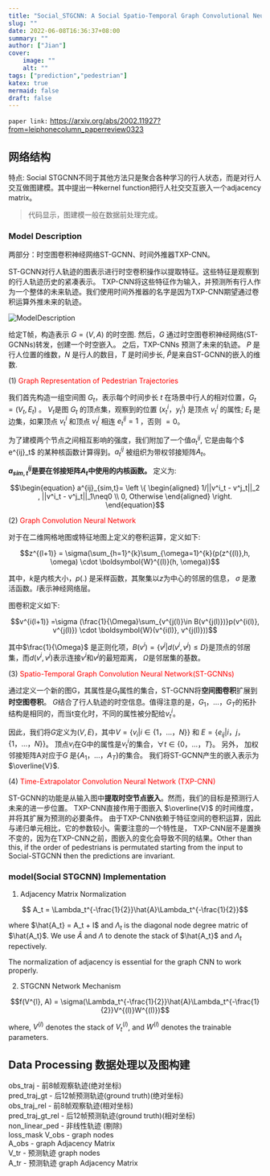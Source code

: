 ```yaml
---
title: "Social_STGCNN: A Social Spatio-Temporal Graph Convolutional Neural Network for Human Trajectory Prediction"
slug: ""
date: 2022-06-08T16:36:37+08:00
summary: ""
author: ["Jian"]
cover:
    image: ""
    alt: ""
tags: ["prediction","pedestrian"]
katex: true
mermaid: false
draft: false
---
```

`paper link:` https://arxiv.org/abs/2002.11927?from=leiphonecolumn_paperreview0323

## 网络结构

特点: Social STGCNN不同于其他方法只是聚合各种学习的行人状态，而是对行人交互做图建模。其中提出一种kernel function把行人社交交互嵌入一个adjacency matrix。

> 代码显示，图建模一般在数据前处理完成。

### Model Description

两部分：时空图卷积神经网络ST-GCNN、时间外推器TXP-CNN。

ST-GCNN对行人轨迹的图表示进行时空卷积操作以提取特征。这些特征是观察到的行人轨迹历史的紧凑表示。
TXP-CNN将这些特征作为输入，并预测所有行人作为一个整体的未来轨迹。我们使用时间外推器的名字是因为TXP-CNN期望通过卷积运算外推未来的轨迹。

![ModelDescription](https://github.com/jianye0428/hello-hugo/raw/master/img/posts/tech/2022-06-08_Social_STGCNN/ModelDescription.png)

给定T帧，构造表示 $G=(V,A)$ 的时空图. 然后，$G$ 通过时空图卷积神经网络(ST-GCNNs)转发，创建一个时空嵌入。 之后，TXP-CNNs 预测了未来的轨迹。 $P$ 是行人位置的维数，$N$ 是行人的数目，$T$ 是时间步长, $\hat{P}$是来自ST-GCNN的嵌入的维数.


(1) <font color=red>Graph Representation of Pedestrian Trajectories</font>

我们首先构造一组空间图 $G_t$，表示每个时间步长 $t$ 在场景中行人的相对位置，$G_t = (V_t, E_t)$ 。 $V_t$是图 $G_t$ 的顶点集，观察到的位置 $(x^i_t，y^i_t)$ 是顶点 $v^i_t$ 的属性; $E_t$ 是边集，如果顶点 $v^i_t$ 和顶点 $v^j_t$ 相连 $e^{ij}_t = 1$ ，否则 $=0$。  

为了建模两个节点之间相互影响的强度，我们附加了一个值$a^{ij}_t$, 它是由每个$ e^{ij}_t$ 的某种核函数计算得到。$a^{ij}_t$ 被组织为带权邻接矩阵$A_t$。

**$a^{ij}_{sim,t}$是要在邻接矩阵$A_t$中使用的内核函数。** 定义为: 

$$\begin{equation}
a^{ij}_{sim,t}=
\left
\{
\begin{aligned}
1/||v^i_t - v^j_t||_2 , ||v^i_t - v^j_t||_1\neq0 \\
0, Otherwise
\end{aligned}
\right.
\end{equation}$$

(2) <font color=red>Graph Convolution Neural Network</font>

对于在二维网格地图或特征地图上定义的卷积运算，定义如下:

$$z^{(l+1)} = \sigma(\sum_{h=1}^{k}\sum_{\omega=1}^{k}(p(z^{(l)},h, \omega) \cdot \boldsymbol{W}^{(l)}(h, \omega))$$

其中，$k$是内核大小，$p(.)$ 是采样函数，其聚集以$z$为中心的邻居的信息， $\sigma$ 是激活函数。${l}$表示神经网络层。

图卷积定义如下:

$$v^{i(l+1)} =\sigma (\frac{1}{\Omega}\sum_{v^{j(l)}\in B(v^{j(l)})}p(v^{i(l)}, v^{j(l)}) \cdot \boldsymbol{W}(v^{i(l)}, v^{j(l)}))$$

其中$\frac{1}{\Omega}$ 是正则化项，$B(v^i) =  \{ v^j|d(v^i,v^j)≤D \}$是顶点的邻居集，而$d(v^i,v^j)$表示连接$v^i$和$v^j$的最短距离， $\Omega$是邻居集的基数。

(3) <font color=red>Spatio-Temporal Graph Convolution Neural Network(ST-GCNNs)</font>

通过定义一个新的图G，其属性是$G_t$属性的集合，ST-GCNN将**空间图卷积**扩展到**时空图卷积**。 $G$结合了行人轨迹的时空信息。值得注意的是，$G_1，…，G_T$的拓扑结构是相同的，而当t变化时，不同的属性被分配给$v^i_t$。  

因此，我们将$G$定义为$(V,E)$，其中$V=\{v_i|i\in \{ 1，…，N \}\}$ 和 $E=\{e_{ij}|i，j，\{1，…，N\}\}$。 顶点$v_i$在G中的属性是$v^i_t$的集合，$∀t∈\{0，…，T\}$。 另外， 加权邻接矩阵A对应于$G$ 是$\{ A_1，…，A_T\}$的集合。 我们将ST-GCNN产生的嵌入表示为 $\overline{V}$. 

(4) <font color=red>Time-Extrapolator Convolution Neural Network (TXP-CNN)</font>

ST-GCNN的功能是从输入图中**提取时空节点嵌入**。然而，我们的目标是预测行人未来的进一步位置。
TXP-CNN直接作用于图嵌入 $\overline{V}$ 的时间维度，并将其扩展为预测的必要条件。 由于TXP-CNN依赖于特征空间的卷积运算，因此与递归单元相比，它的参数较小。需要注意的一个特性是， TXP-CNN层不是置换不变的，因为在TXP-CNN之前，图嵌入的变化会导致不同的结果。Other than this, if the order of pedestrians is permutated starting from the input to Social-STGCNN then the predictions are invariant.


### model(Social STGCNN) Implementation

1. Adjacency Matrix Normalization

$$ A_t = \Lambda_t^{-\frac{1}{2}}\hat{A}\Lambda_t^{-\frac{1}{2}}$$

where $\hat{A_t} = A_t + I$ and $\Lambda_t$ is the diagonal node degree matric of $\hat{A_t}$. We use $\hat{A}$ and $\Lambda$ to denote the stack of $\hat{A_t}$ and $\Lambda_t$ repectively. 

The normalization of adjacency is essential for the graph CNN to work properly.


2. STGCNN Network Mechanism

$$f(V^{l}, A) = \sigma(\Lambda_t^{-\frac{1}{2}}\hat{A}\Lambda_t^{-\frac{1}{2}}V^{(l)}W^{(l)})$$

where, $V^{(l)}$ denotes the stack of $V^{(l)}_t$, and $W^{(l)}$ denotes the trainable parameters.

## Data Processing 数据处理以及图构建

obs_traj - 前8帧观察轨迹(绝对坐标)  
pred_traj_gt - 后12帧预测轨迹(ground truth)(绝对坐标)  
obs_traj_rel - 前8帧观察轨迹(相对坐标)  
pred_traj_gt_rel - 后12帧预测轨迹(ground truth)(相对坐标)  
non_linear_ped - 非线性轨迹 (剔除)  
loss_mask 
V_obs - graph nodes  
A_obs - graph Adjacency Matrix  
V_tr - 预测轨迹 graph nodes  
A_tr - 预测轨迹 graph Adjacency Matrix  